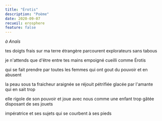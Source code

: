 ```yaml
---
title: "Érotis"
description: "Poème"
date: 2020-09-07
recueil: erosphere
feature: false
---
```


*à Anaïs*

tes doigts frais sur ma terre étrangère
parcourent explorateurs sans tabous

je n'attends que d'être entre tes mains
empoigné cueilli comme Érotis

qui se fait prendre par toutes les femmes qui ont gout
du pouvoir et en abusent

la peau sous ta fraicheur araignée se réjouit
pétrifiée glacée par l'amante qui en sait trop

elle rigole de son pouvoir et joue avec nous
comme une enfant trop gâtée disposant de ses jouets

impératrice et ses sujets qui se courbent à ses pieds
